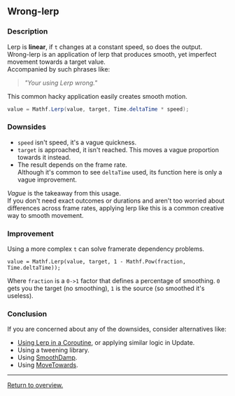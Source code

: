 ## Wrong-lerp
### Description
Lerp is **linear**, if `t` changes at a constant speed, so does the output.  
Wrong-lerp is an application of lerp that produces smooth, yet imperfect movement towards a target value.  
Accompanied by such phrases like:
> *"Your using Lerp wrong."*  

This common hacky application easily creates smooth motion.  

```csharp
value = Mathf.Lerp(value, target, Time.deltaTime * speed);
```

### Downsides
- `speed` isn't speed, it's a vague quickness.
- `target` is approached, it isn't reached. This moves a vague proportion towards it instead.
- The result depends on the frame rate.  
    Although it's common to see `deltaTime` used, its function here is only a vague improvement.  

*Vague* is the takeaway from this usage.  
If you don't need exact outcomes or durations and aren't too worried about differences across frame rates, applying lerp like this is a common creative way to smooth movement.  

### Improvement

Using a more complex `t` can solve framerate dependency problems.

```chsharp
value = Mathf.Lerp(value, target, 1 - Mathf.Pow(fraction, Time.deltaTime));
```

Where `fraction` is a `0->1` factor that defines a percentage of smoothing. `0` gets you the target (no smoothing), `1` is the source (so smoothed it's useless).  

### Conclusion

If you are concerned about any of the downsides, consider alternatives like:
- [Using Lerp in a Coroutine](Coroutines.md), or applying similar logic in Update.
- Using a tweening library.
- Using [SmoothDamp](https://docs.unity3d.com/ScriptReference/Mathf.SmoothDamp.html).
- Using [MoveTowards](https://docs.unity3d.com/ScriptReference/Vector3.MoveTowards.html).

---  
[Return to overview.](Overview.md)